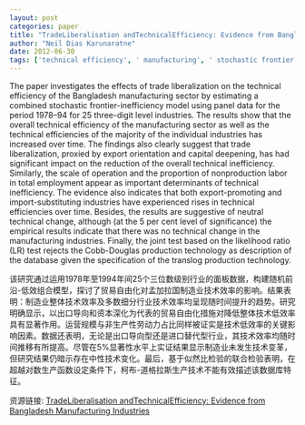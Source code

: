 ```yaml
---
layout: post
categories: paper
title: "TradeLiberalisation andTechnicalEfficiency: Evidence from Bangladesh Manufacturing Industries"
author: "Neil Dias Karunaratne"
date: 2012-06-30
tags: ['technical efficiency', ' manufacturing', ' stochastic frontier model']
---
```


The paper investigates the effects of trade liberalization on the technical efficiency of the Bangladesh manufacturing sector by estimating a combined stochastic frontier-inefficiency model using panel data for the period 1978–94 for 25 three-digit level industries. The results show that the overall technical efficiency of the manufacturing sector as well as the technical efficiencies of the majority of the individual industries has increased over time. The findings also clearly suggest that trade liberalization, proxied by export orientation and capital deepening, has had significant impact on the reduction of the overall technical inefficiency. Similarly, the scale of operation and the proportion of nonproduction labor in total employment appear as important determinants of technical inefficiency. The evidence also indicates that both export-promoting and import-substituting industries have experienced rises in technical efficiencies over time. Besides, the results are suggestive of neutral technical change, although (at the 5 per cent level of significance) the empirical results indicate that there was no technical change in the manufacturing industries. Finally, the joint test based on the likelihood ratio (LR) test rejects the Cobb-Douglas production technology as description of the database given the specification of the translog production technology.

该研究通过运用1978年至1994年间25个三位数级别行业的面板数据，构建随机前沿-低效组合模型，探讨了贸易自由化对孟加拉国制造业技术效率的影响。结果表明：制造业整体技术效率及多数细分行业技术效率均呈现随时间提升的趋势。研究明确显示，以出口导向和资本深化为代表的贸易自由化措施对降低整体技术低效率具有显著作用。运营规模与非生产性劳动力占比同样被证实是技术低效率的关键影响因素。数据还表明，无论是出口导向型还是进口替代型行业，其技术效率均随时间推移有所提高。尽管在5%显著性水平上实证结果显示制造业未发生技术变革，但研究结果仍暗示存在中性技术变化。最后，基于似然比检验的联合检验表明，在超越对数生产函数设定条件下，柯布-道格拉斯生产技术不能有效描述该数据库特征。

资源链接: [TradeLiberalisation andTechnicalEfficiency: Evidence from Bangladesh Manufacturing Industries](https://papers.ssrn.com/sol3/papers.cfm?abstract_id=2094894)
